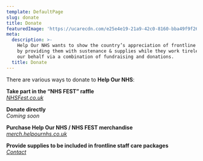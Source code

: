 ```yaml
---
template: DefaultPage
slug: donate
title: Donate
featuredImage: 'https://ucarecdn.com/e25e4e19-21a9-42c0-8160-bba49f9f2613/'
meta:
  description: >-
    Help Our NHS wants to show the country’s appreciation of frontline NHS staff
    by providing them with sustenance & supplies while they work tirelessly on
    our behalf via a combination of fundraising and donations.
  title: Donate
---
```

There are various ways to donate to **Help Our NHS**:

**Take part in the “NHS FEST” raffle**\
*[NHSFest.co.uk](http://www.nhsfest.co.uk/)*

**Donate directly**\
*Coming soon*

**Purchase Help Our NHS / NHS FEST merchandise**\
*[merch.helpournhs.co.uk](http://merch.helpournhs.co.uk/)*

**Provide supplies to be included in frontline staff care packages**\
*[Contact](/contact)*